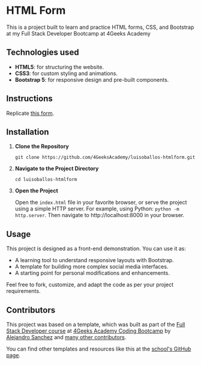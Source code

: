 HTML Form
============
This is a project built to learn and practice HTML forms, CSS, and Bootstrap at my Full Stack Developer Bootcamp at 4Geeks Academy


Technologies used
------------
-   **HTML5**: for structuring the website.
-   **CSS3**: for custom styling and animations.
-   **Bootstrap 5**: for responsive design and pre-built components.


Instructions
------------
Replicate [this form](https://github.com/breatheco-de/html5-form/blob/master/preview.png?raw=true).


Installation
------------
1.  **Clone the Repository**

    `git clone https://github.com/4GeeksAcademy/luisoballos-htmlform.git`

3.  **Navigate to the Project Directory**

     `cd luisoballos-htmlform`

5.  **Open the Project**

    Open the `index.html` file in your favorite browser, or serve the project using a simple HTTP server. For example, using Python: `python -m http.server`. Then navigate to http://localhost:8000 in your browser.


Usage
-----
This project is designed as a front-end demonstration. You can use it as:

-   A learning tool to understand responsive layouts with Bootstrap.
-   A template for building more complex social media interfaces.
-   A starting point for personal modifications and enhancements.

Feel free to fork, customize, and adapt the code as per your project requirements.


Contributors
------------
This project was based on a template, which was built as part of the [Full Stack Developer course](https://4geeksacademy.com/us/coding-bootcamps/part-time-full-stack-developer) at [4Geeks Academy Coding Bootcamp](https://4geeksacademy.com/us/coding-bootcamp) by [Alejandro Sanchez](https://twitter.com/alesanchezr) and [many other contributors](https://github.com/4GeeksAcademy/html-hello/graphs/contributors).

You can find other templates and resources like this at the [school's GitHub page](https://github.com/4geeksacademy/).
